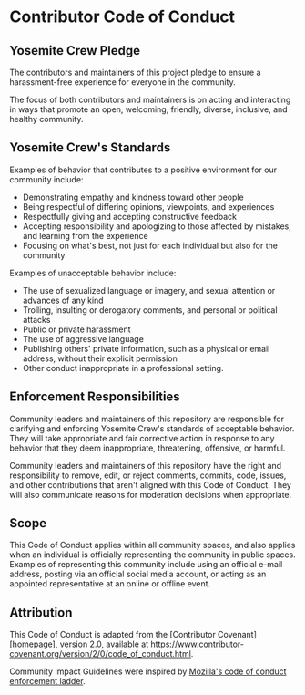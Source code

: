 # Contributor Code of Conduct

## Yosemite Crew Pledge

The contributors and maintainers of this project pledge to ensure a harassment-free experience for everyone in the community. 

The focus of both contributors and maintainers is on acting and interacting in ways that promote an open, welcoming, friendly, diverse, inclusive, and healthy community.

## Yosemite Crew's Standards

Examples of behavior that contributes to a positive environment for our community include:

* Demonstrating empathy and kindness toward other people
* Being respectful of differing opinions, viewpoints, and experiences
* Respectfully giving and accepting constructive feedback
* Accepting responsibility and apologizing to those affected by mistakes, and learning from the experience
* Focusing on what's best, not just for each individual but also for the community

Examples of unacceptable behavior include:

* The use of sexualized language or imagery, and sexual attention or advances of any kind
* Trolling, insulting or derogatory comments, and personal or political attacks
* Public or private harassment
* The use of aggressive language
* Publishing others' private information, such as a physical or email address, without their explicit permission
* Other conduct inappropriate in a professional setting.

## Enforcement Responsibilities

Community leaders and maintainers of this repository are responsible for clarifying and enforcing Yosemite Crew's standards of acceptable behavior. They will take appropriate and fair corrective action in response to any behavior that they deem inappropriate, threatening, offensive, or harmful.

Community leaders and maintainers of this repository have the right and responsibility to remove, edit, or reject comments, commits, code, issues, and other contributions that aren't aligned with this Code of Conduct. They will also communicate reasons for moderation decisions when appropriate.

## Scope

This Code of Conduct applies within all community spaces, and also applies when an individual is officially representing the community in public spaces. Examples of representing this community include using an official e-mail address, posting via an official social media account, or acting as an appointed representative at an online or offline event.

## Attribution

This Code of Conduct is adapted from the [Contributor Covenant][homepage],
version 2.0, available at
https://www.contributor-covenant.org/version/2/0/code_of_conduct.html.

Community Impact Guidelines were inspired by [Mozilla's code of conduct
enforcement ladder](https://github.com/mozilla/diversity).